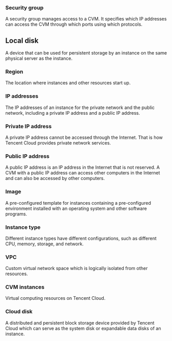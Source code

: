
### Security group
A security group manages access to a CVM. It specifies which IP addresses can access the CVM through which ports using which protocols.

## Local disk
A device that can be used for persistent storage by an instance on the same physical server as the instance.

### Region
The location where instances and other resources start up.

### IP addresses
The IP addresses of an instance for the private network and the public network, including a private IP address and a public IP address.

### Private IP address
A private IP address cannot be accessed through the Internet. That is how Tencent Cloud provides private network services.

### Public IP address
A public IP address is an IP address in the Internet that is not reserved. A CVM with a public IP address can access other computers in the Internet and can also be accessed by other computers.

### Image
A pre-configured template for instances containing a pre-configured environment installed with an operating system and other software programs. 

### Instance type
Different instance types have different configurations, such as different CPU, memory, storage, and network.

### VPC
Custom virtual network space which is logically isolated from other resources.

### CVM instances
Virtual computing resources on Tencent Cloud.

### Cloud disk
A distributed and persistent block storage device provided by Tencent Cloud which can serve as the system disk or expandable data disks of an instance.


